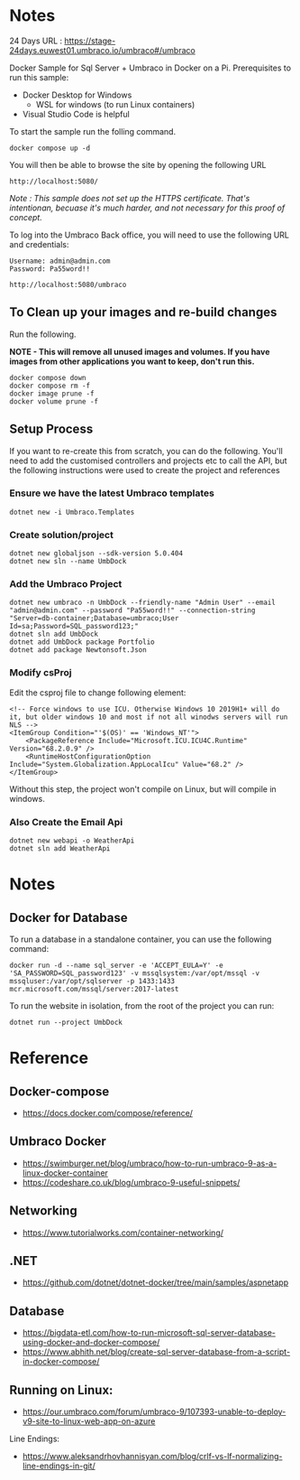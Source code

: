 # Notes

24 Days URL : https://stage-24days.euwest01.umbraco.io/umbraco#/umbraco

Docker Sample for Sql Server + Umbraco in Docker on a Pi. Prerequisites to run this sample:

- Docker Desktop for Windows
    - WSL for windows (to run Linux containers)
- Visual Studio Code is helpful


To start the sample run the folling command. 

    docker compose up -d

You will then be able to browse the site by opening the following URL

    http://localhost:5080/

*Note : This sample does not set up the HTTPS certificate. That's intentionan, becuase it's much harder, and not necessary for this proof of concept.*

To log into the Umbraco Back office, you will need to use the following URL and  credentials:

    Username: admin@admin.com
    Password: Pa55word!!

    http://localhost:5080/umbraco


## To Clean up your images and re-build changes

Run the following. 

**NOTE - This will remove all unused images and volumes. If you have images from other applications you want to keep, don't run this.**

    docker compose down
    docker compose rm -f
    docker image prune -f 
    docker volume prune -f 


## Setup Process

If you want to re-create this from scratch, you can do the following. You'll need to add the customised controllers and projects etc to call the API, but the following instructions were used to create the project and references

### Ensure we have the latest Umbraco templates
    dotnet new -i Umbraco.Templates

### Create solution/project
    dotnet new globaljson --sdk-version 5.0.404
    dotnet new sln --name UmbDock

### Add the Umbraco Project

    dotnet new umbraco -n UmbDock --friendly-name "Admin User" --email "admin@admin.com" --password "Pa55word!!" --connection-string "Server=db-container;Database=umbraco;User Id=sa;Password=SQL_password123;"
    dotnet sln add UmbDock
    dotnet add UmbDock package Portfolio
    dotnet add package Newtonsoft.Json

### Modify csProj

Edit the csproj file to change following element:

    <!-- Force windows to use ICU. Otherwise Windows 10 2019H1+ will do it, but older windows 10 and most if not all winodws servers will run NLS -->
    <ItemGroup Condition="'$(OS)' == 'Windows_NT'">
        <PackageReference Include="Microsoft.ICU.ICU4C.Runtime" Version="68.2.0.9" />
        <RuntimeHostConfigurationOption Include="System.Globalization.AppLocalIcu" Value="68.2" />
    </ItemGroup>

Without this step, the project won't compile on Linux, but will compile in windows.


### Also Create the Email Api

    dotnet new webapi -o WeatherApi  
    dotnet sln add WeatherApi

# Notes

## Docker for Database

To run a database in a standalone container, you can use the following command:

    docker run -d --name sql_server -e 'ACCEPT_EULA=Y' -e 'SA_PASSWORD=SQL_password123' -v mssqlsystem:/var/opt/mssql -v mssqluser:/var/opt/sqlserver -p 1433:1433 mcr.microsoft.com/mssql/server:2017-latest


To run the website in isolation, from the root of the project you can run:

    dotnet run --project UmbDock

# Reference


## Docker-compose 

- https://docs.docker.com/compose/reference/

## Umbraco Docker    

- https://swimburger.net/blog/umbraco/how-to-run-umbraco-9-as-a-linux-docker-container
- https://codeshare.co.uk/blog/umbraco-9-useful-snippets/    

## Networking
    
- https://www.tutorialworks.com/container-networking/

## .NET
    
- https://github.com/dotnet/dotnet-docker/tree/main/samples/aspnetapp

## Database
    
- https://bigdata-etl.com/how-to-run-microsoft-sql-server-database-using-docker-and-docker-compose/
- https://www.abhith.net/blog/create-sql-server-database-from-a-script-in-docker-compose/

## Running on Linux:

- https://our.umbraco.com/forum/umbraco-9/107393-unable-to-deploy-v9-site-to-linux-web-app-on-azure

Line Endings:

- https://www.aleksandrhovhannisyan.com/blog/crlf-vs-lf-normalizing-line-endings-in-git/